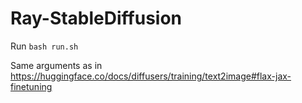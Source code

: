 # Ray-StableDiffusion

Run `bash run.sh`

Same arguments as in https://huggingface.co/docs/diffusers/training/text2image#flax-jax-finetuning